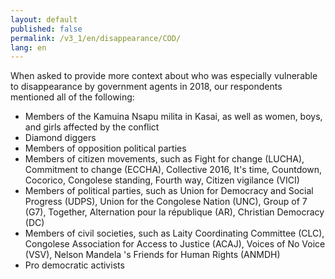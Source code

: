 ```yaml
---
layout: default
published: false
permalink: /v3_1/en/disappearance/COD/
lang: en
---
```


When asked to provide more context about who was especially vulnerable to disappearance by government agents in 2018, our respondents mentioned all of the following:
-	Members of the Kamuina Nsapu milita in Kasai, as well as women, boys, and girls affected by the conflict
-	Diamond diggers
-	Members of opposition political parties
-	Members of citizen movements, such as Fight for change (LUCHA), Commitment to change (ECCHA), Collective 2016, It's time, Countdown, Cocorico, Congolese standing, Fourth way, Citizen vigilance (VICI)
-	Members of political parties, such as Union for Democracy and Social Progress (UDPS), Union for the Congolese Nation (UNC), Group of 7 (G7), Together, Alternation pour la république (AR), Christian Democracy (DC)
-	Members of civil societies, such as Laity Coordinating Committee (CLC), Congolese Association for Access to Justice (ACAJ), Voices of No Voice (VSV), Nelson Mandela 's Friends for Human Rights (ANMDH)
-	Pro democratic activists


